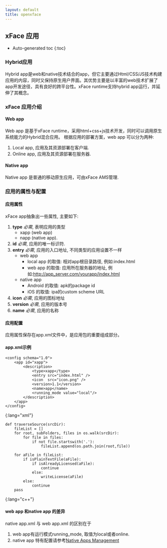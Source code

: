 ```yaml
---
layout: default
title: openxface
---
```


## xFace 应用

* Auto-generated toc
{:toc}

### Hybrid应用
Hybrid app是web和native技术结合的app，但它主要通过Html/CSS/JS技术构建应用的内容，同时又保持原生用户界面。其优势主要是以丰富的web技术扩展了app开发途径，具有良好的跨平台性。xFace runtime支持hybrid app运行，并延伸了其概念。

### xFace 应用介绍

#### Web app
Web app 是基于xFace runtime，采用html+css+js技术开发，同时可以调用原生系统能力的Hybrid混合应用。
根据应用的部署方案，web app 可以分为两种:

1. Local app, 应用及其资源部署在客户端.
2. Online app, 应用及其资源部署在服务器.

#### Native app
Native app 是普通的移动原生应用，可由xFace AMS管理.

### 应用的属性与配置

#### 应用属性

xFace app抽象出一些属性, 主要如下:

1. **type** *必需*, 表明应用的类型
   * xapp (web app)
   * napp (native app).
2. **id** *必需*, 应用的唯一标识符.
3. **entry** *必需*, 应用的入口地址, 不同类型的应用设置不一样
   * web app
      * local app 的取值: 相对app根目录路径, 例如:index.html
      * web app 的取值: 应用所在服务器的地址, 例如:http://app_server.com/yourapp/index.html
   * native app
      * Android 的取值: apk的package id
      * iOS 的取值: ipa的custom scheme URL
4. **icon** *必需*, 应用的图标地址
5. **version** *必需*, 应用的版本号
6. **name** *必需*, 应用的名称

#### 应用配置
应用属性保存在app.xml文件中，是应用包的重要组成部分。

#### app.xml示例

    <config schema="1.0">
        <app id="xapp">
            <description>
                <type>xapp</type>
                <entry src="index.html" />
                <icon  src="icon.png" />
                <version>1.1</version>
                <name>app</name>
                <running_mode value="local"/>
            </description>
        </app>
    </config>
{:lang="xml"}


    def traverseSource(srcDir):
        fileList = []
        for root, subFolders, files in os.walk(srcDir):
            for file in files:
                if not file.startswith('.'):
                    fileList.append(os.path.join(root,file))

        for aFile in fileList:
            if isPlainTextFile(aFile):
                if isAlreadyLicensed(aFile):
                    continue
                else:
                    writeLicense(aFile)
            else:
                continue
        pass
{:lang="c++"}

#### web app 和native app 的差异
native app.xml 与 web app.xml 的区别在于

1. web app有运行模式running_mode, 取值为local或者online.
1. native app 特有配置请参考[Native Apps Management](www.polyvi.net:8012/doc/guide/xface/ams/native_apps_management.md)
